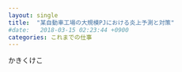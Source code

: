 ```yaml
---
layout: single
title:  "某自動車工場の大規模PJにおける炎上予測と対策"
#date:   2018-03-15 02:23:44 +0900
categories: これまでの仕事
---
```


かきくけこ
